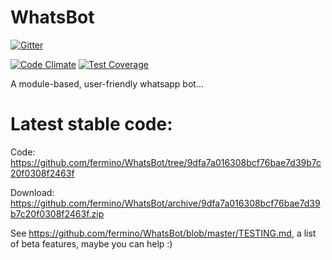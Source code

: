 WhatsBot
========

[![Gitter](https://badges.gitter.im/Join%20Chat.svg)](https://gitter.im/fermino/WhatsBot)

[![Code Climate](https://codeclimate.com/github/fermino/WhatsBot/badges/gpa.svg)](https://codeclimate.com/github/fermino/WhatsBot) [![Test Coverage](https://codeclimate.com/github/fermino/WhatsBot/badges/coverage.svg)](https://codeclimate.com/github/fermino/WhatsBot)

A module-based, user-friendly whatsapp bot...

Latest stable code: 
===================

Code: <https://github.com/fermino/WhatsBot/tree/9dfa7a016308bcf76bae7d39b7c20f0308f2463f>

Download: <https://github.com/fermino/WhatsBot/archive/9dfa7a016308bcf76bae7d39b7c20f0308f2463f.zip>

See <https://github.com/fermino/WhatsBot/blob/master/TESTING.md>, a list of beta features, maybe you can help :)
